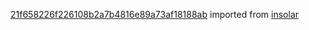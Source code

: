 [21f658226f226108b2a7b4816e89a73af18188ab](https://github.com/insolar/insolar/commit/21f658226f226108b2a7b4816e89a73af18188ab) imported from [insolar](https://github.com/insolar/insolar)
